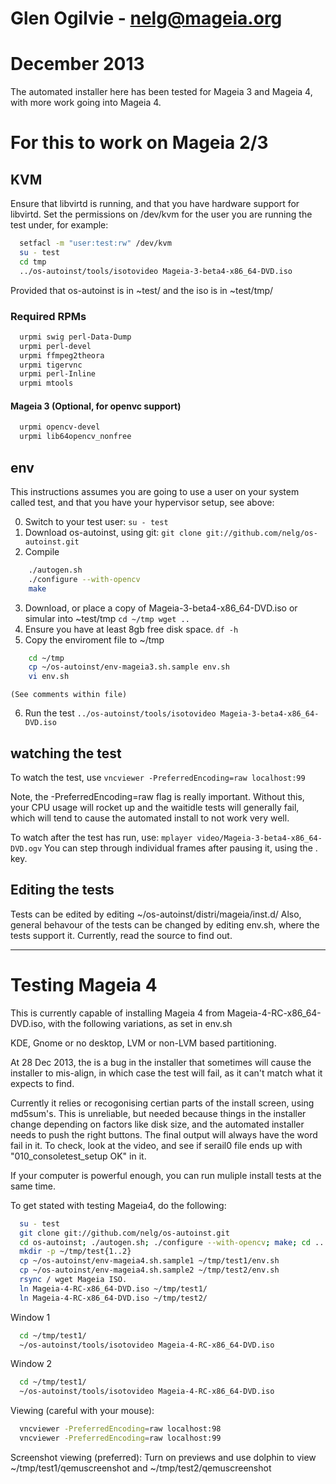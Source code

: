 # Glen Ogilvie - nelg@mageia.org
# December 2013

The automated installer here has been tested for Mageia 3 and Mageia 4,
with more work going into Mageia 4.


# For this to work on Mageia 2/3
## KVM

Ensure that libvirtd is running, and that you have hardware support for libvirtd.
Set the permissions on /dev/kvm for the user you are running the test under, for example:

```bash
  setfacl -m "user:test:rw" /dev/kvm
  su - test
  cd tmp
  ../os-autoinst/tools/isotovideo Mageia-3-beta4-x86_64-DVD.iso
```

Provided that os-autoinst is in ~test/ and the iso is in ~test/tmp/

### Required RPMs
```bash
  urpmi swig perl-Data-Dump
  urpmi perl-devel
  urpmi ffmpeg2theora
  urpmi tigervnc
  urpmi perl-Inline
  urpmi mtools

```
#### Mageia 3 (Optional, for openvc support)
```bash
  urpmi opencv-devel
  urpmi lib64opencv_nonfree
```
## env
This instructions assumes you are going to use a user on your system called test,
and that you have your hypervisor setup, see above:

0.  Switch to your test user:
    `su - test`
1.  Download os-autoinst, using git:
    `git clone git://github.com/nelg/os-autoinst.git`
2.  Compile
```bash
    ./autogen.sh
    ./configure --with-opencv
    make
```
3.  Download, or place a copy of Mageia-3-beta4-x86_64-DVD.iso or simular into ~test/tmp
    `cd ~/tmp
    wget ..`
4.  Ensure you have at least 8gb free disk space.
    `df -h`
5.  Copy the enviroment file to ~/tmp
```bash
    cd ~/tmp
    cp ~/os-autoinst/env-mageia3.sh.sample env.sh
    vi env.sh
``` 
    (See comments within file)

6.  Run the test
    `../os-autoinst/tools/isotovideo Mageia-3-beta4-x86_64-DVD.iso`

## watching the test
To watch the test, use
  `vncviewer -PreferredEncoding=raw localhost:99`

Note, the -PreferredEncoding=raw flag is really important.  Without this, your CPU usage will rocket up and the waitidle tests will generally fail, which will tend to cause the automated install to not work very well.


To watch after the test has run, use:
  `mplayer video/Mageia-3-beta4-x86_64-DVD.ogv`
You can step through individual frames after pausing it, using the . key.

## Editing the tests
Tests can be edited by editing ~/os-autoinst/distri/mageia/inst.d/
Also, general behavour of the tests can be changed by editing env.sh, where the tests support it.  Currently, read the source to find out.

- - -

# Testing Mageia 4
This is currently capable of installing Mageia 4 from Mageia-4-RC-x86_64-DVD.iso,
with the following variations, as set in env.sh

KDE, Gnome or no desktop, LVM or non-LVM based partitioning.

At 28 Dec 2013, the is a bug in the installer that sometimes will
cause the installer to mis-align, in which case the test will fail, as it
can't match what it expects to find. 

Currently it relies or recogonising certian parts of the install screen,
using md5sum's.  This is unreliable, but needed because things in the installer
change depending on factors like disk size, and the automated installer
needs to push the right buttons. The final output will always have the word fail in it. 
To check, look at the video, and see if serail0 file ends up with "010_consoletest_setup OK" in it.

If your computer is powerful enough, you can run muliple install tests at the 
same time.  

To get stated with testing Mageia4, do the following:
```bash
  su - test
  git clone git://github.com/nelg/os-autoinst.git
  cd os-autoinst; ./autogen.sh; ./configure --with-opencv; make; cd ..
  mkdir -p ~/tmp/test{1..2}
  cp ~/os-autoinst/env-mageia4.sh.sample1 ~/tmp/test1/env.sh 
  cp ~/os-autoinst/env-mageia4.sh.sample2 ~/tmp/test2/env.sh 
  rsync / wget Mageia ISO.
  ln Mageia-4-RC-x86_64-DVD.iso ~/tmp/test1/
  ln Mageia-4-RC-x86_64-DVD.iso ~/tmp/test2/
```

Window 1
```bash
  cd ~/tmp/test1/
  ~/os-autoinst/tools/isotovideo Mageia-4-RC-x86_64-DVD.iso
```
Window 2
```bash
  cd ~/tmp/test1/
  ~/os-autoinst/tools/isotovideo Mageia-4-RC-x86_64-DVD.iso
```

Viewing (careful with your mouse):
```bash
  vncviewer -PreferredEncoding=raw localhost:98
  vncviewer -PreferredEncoding=raw localhost:99
```

Screenshot viewing (preferred):
  Turn on previews and use dolphin to view ~/tmp/test1/qemuscreenshot and ~/tmp/test2/qemuscreenshot


